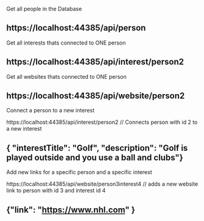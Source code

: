 Get all people in the Database

https://localhost:44385/api/person
-------------------------------------------------------------------------------------

Get all interests thats connected to ONE person 

https://localhost:44385/api/interest/person2
------------------------------------------------------------------------------

Get all websites thats connected to ONE person 

https://localhost:44385/api/website/person2
-------------------------------------------------------------------------------------------------

Connect a person to a new interest 

https://localhost:44385/api/interest/person2    // Connects person with id 2 to a new interest

{ "interestTitle": "Golf", "description": "Golf is played outside and you use a ball and clubs"}
------------------------------------------------------------------------------------


Add new links for a specific person and a specific interest 

https://localhost:44385/api/website/person3interest4  // adds a new website link to person with id 3 and interest id 4

{"link": "https://www.nhl.com" }
-------------------------------------------------------------------------------------
